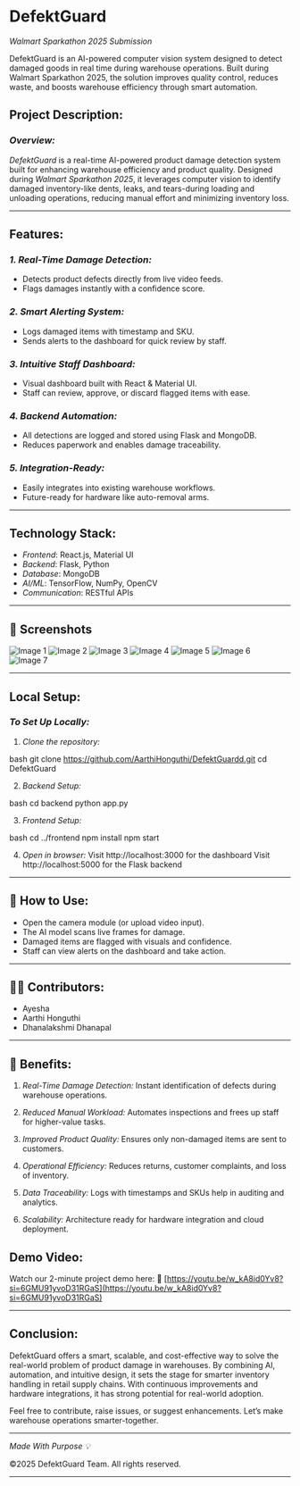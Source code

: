 # DefektGuard

<!-- Check out my Project -->

<!-- --- -->
*Walmart Sparkathon 2025 Submission*

DefektGuard is an AI-powered computer vision system designed to detect damaged goods in real time during warehouse operations. Built during Walmart Sparkathon 2025, the solution improves quality control, reduces waste, and boosts warehouse efficiency through smart automation.

## Project Description:

### *Overview:*

*DefektGuard* is a real-time AI-powered product damage detection system built for enhancing warehouse efficiency and product quality. Designed during *Walmart Sparkathon 2025*, it leverages computer vision to identify damaged inventory-like dents, leaks, and tears-during loading and unloading operations, reducing manual effort and minimizing inventory loss.

---

## Features:

### *1. Real-Time Damage Detection:*

* Detects product defects directly from live video feeds.
* Flags damages instantly with a confidence score.

### *2. Smart Alerting System:*

* Logs damaged items with timestamp and SKU.
* Sends alerts to the dashboard for quick review by staff.

### *3. Intuitive Staff Dashboard:*

* Visual dashboard built with React & Material UI.
* Staff can review, approve, or discard flagged items with ease.

### *4. Backend Automation:*

* All detections are logged and stored using Flask and MongoDB.
* Reduces paperwork and enables damage traceability.

### *5. Integration-Ready:*

* Easily integrates into existing warehouse workflows.
* Future-ready for hardware like auto-removal arms.

---

## Technology Stack:

* *Frontend*: React.js, Material UI
* *Backend*: Flask, Python
* *Database*: MongoDB
* *AI/ML*: TensorFlow, NumPy, OpenCV
* *Communication*: RESTful APIs

---
## 📸 Screenshots

![Image 1](./image1.jpg)
![Image 2](./image2.jpg)
![Image 3](./image3.jpg)
![Image 4](./image4.jpg)
![Image 5](./image5.jpg)
![Image 6](./image6.jpg)
![Image 7](./image7.jpg)

---
## Local Setup:

### *To Set Up Locally:*

1. *Clone the repository:*

bash
git clone https://github.com/AarthiHonguthi/DefektGuardd.git
cd DefektGuard


2. *Backend Setup:*

bash
cd backend
python app.py


3. *Frontend Setup:*

bash
cd ../frontend
npm install
npm start


4. *Open in browser:*
   Visit http://localhost:3000 for the dashboard
   Visit http://localhost:5000 for the Flask backend

---

## 🚀 How to Use:

* Open the camera module (or upload video input).
* The AI model scans live frames for damage.
* Damaged items are flagged with visuals and confidence.
* Staff can view alerts on the dashboard and take action.

---

## 👩‍💻 Contributors:

* Ayesha
* Aarthi Honguthi
* Dhanalakshmi Dhanapal

---

## 🎯 Benefits:

1. *Real-Time Damage Detection:*
   Instant identification of defects during warehouse operations.

2. *Reduced Manual Workload:*
   Automates inspections and frees up staff for higher-value tasks.

3. *Improved Product Quality:*
   Ensures only non-damaged items are sent to customers.

4. *Operational Efficiency:*
   Reduces returns, customer complaints, and loss of inventory.

5. *Data Traceability:*
   Logs with timestamps and SKUs help in auditing and analytics.

6. *Scalability:*
   Architecture ready for hardware integration and cloud deployment.


## Demo Video:

Watch our 2-minute project demo here:
🔗 [https://youtu.be/w_kA8id0Yv8?si=6GMU91yvoD31RGaS](https://youtu.be/w_kA8id0Yv8?si=6GMU91yvoD31RGaS)

---

## Conclusion:

DefektGuard offers a smart, scalable, and cost-effective way to solve the real-world problem of product damage in warehouses. By combining AI, automation, and intuitive design, it sets the stage for smarter inventory handling in retail supply chains. With continuous improvements and hardware integrations, it has strong potential for real-world adoption.

Feel free to contribute, raise issues, or suggest enhancements. Let’s make warehouse operations smarter-together.

---

*Made With Purpose 💡*

©2025 DefektGuard Team. All rights reserved.

---
